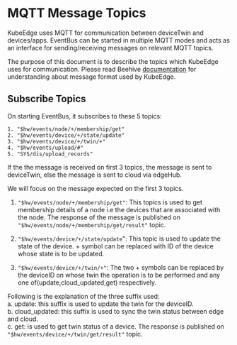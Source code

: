 # MQTT Message Topics
KubeEdge uses MQTT for communication between deviceTwin and devices/apps.
EventBus can be started in multiple MQTT modes and acts as an interface for sending/receiving messages on relevant MQTT topics.

The purpose of this document is to describe the topics which KubeEdge uses for communication.
Please read Beehive [documentation](/en/docs/beehive) for understanding about message format used by KubeEdge. 

## Subscribe Topics
On starting EventBus, it subscribes to these 5 topics:
```
1. "$hw/events/node/+/membership/get"
2. "$hw/events/device/+/state/update"
3. "$hw/events/device/+/twin/+"
4. "$hw/events/upload/#"
5. "SYS/dis/upload_records"
```  

If the the message is received on first 3 topics, the message is sent to deviceTwin, else the message is sent to cloud via edgeHub.

We will focus on the message expected on the first 3 topics.

1. `"$hw/events/node/+/membership/get"`:
This topics is used to get membership details of a node i.e the devices that are associated with the node.
The response of the message is published on `"$hw/events/node/+/membership/get/result"` topic.  

2. `"$hw/events/device/+/state/update`":
This topic is used to update the state of the device. + symbol can be replaced with ID of the device whose state is to be updated.  

3. `"$hw/events/device/+/twin/+"`:
The two + symbols can be replaced by the deviceID on whose twin the operation is to be performed and any one of(update,cloud_updated,get) respectively.  

Following is the explanation of the three suffix used:  
    a. update: this suffix is used to update the twin for the deviceID.  
    b. cloud_updated: this suffix is used to sync the twin status between edge and cloud.  
    c. get: is used to get twin status of a device. The response is published on `"$hw/events/device/+/twin/get/result"` topic.